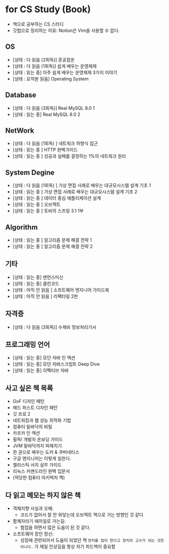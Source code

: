 # for CS Study (Book)

- 책으로 공부하는 CS 스터디
- 깃헙으로 정리하는 이유: Notion은 Vim을 사용할 수 없다.

## OS

- [상태 : 다 읽음 (2회독)] 혼공컴운
- [상태 : 다 읽음 (1회독)] 쉽게 배우는 운영체제
- [상태 : 읽는 중] 아주 쉽게 배우는 운영체제 3가지 이야기
- [상태 : 요약본 읽음] Operating System

## Database

- [상태 : 다 읽음 (3회독)] Real MySQL 8.0 1
- [상태 : 읽는 중] Real MySQL 8.0 2

## NetWork

- [상태 : 다 읽음 (1회독) ] 네트워크 하향식 접근
- [상태 : 읽는 중 ] HTTP 완벽가이드
- [상태 : 읽는 중 ] 성공과 실패를 결정하는 1%의 네트워크 원리

## System Degine

- [상태 : 다 읽음 (1회독) ] 가상 면접 사례로 배우는 대규모시스템 설계 기초 1
- [상태 : 읽는 중 ] 가상 면접 사례로 배우는 대규모시스템 설계 기초 2
- [상태 : 읽는 중 ] 데이터 중심 애플리케이션 설계
- [상태 : 읽는 중 ] 오브젝트
- [상태 : 읽는 중 ] 토비의 스프링 3.1 1부

## Algorithm

- [상태 : 읽는 중 ] 알고리즘 문제 해결 전략 1
- [상태 : 읽는 중 ] 알고리즘 문제 해결 전략 2

## 기타

- [상태 : 읽는 중] 맨먼스미신
- [상태 : 읽는 중] 클린코드
- [상태 : 아직 안 읽음 ] 소프트웨어 엔지니어 가이드북
- [상태 : 아직 안 읽음 ] 리팩터링 2판

## 자격증

- [상태 : 다 읽음 (3회독)] 수제비 정보처리기사

## 프로그래밍 언어

- [상태 : 읽는 중] 모던 자바 인 액션
- [상태 : 읽는 중] 모던 자바스크립트 Deep Dive
- [상태 : 읽는 중] 이펙티브 자바

## 사고 싶은 책 목록

- GoF 디자인 패턴
- 헤드 퍼스트 디자인 패턴
- 깃 프로 2
- 네트워킹과 웹 성능 최적화 기법
- 컴퓨터 밑바닥의 비밀
- 카프카 인 액션
- 필독! 개발자 온보딩 가이드
- JVM 밑바닥까지 파헤치기
- 한 권으로 배우는 도커 & 쿠버네티스
- 구글 엔지니어는 이렇게 일한다.
- 엘라스틱 서치 실무 가이드
- 리눅스 커맨드라인 완벽 입문서
- (적당한 컴퓨터 아키텍처 책)

## 다 읽고 메모는 하지 않은 책

- 객체지향 사실과 오해:
  - 코드가 없어서 잘 안 와닿는데 오브젝트 책으로 가는 방향인 것 같다.
- 함께자라기 애자일로 가는길:
  - 협업을 하면서 많은 도움이 된 것 같다.
- 소프트웨어 장인 정신:
  - 성장에 관련되어서 도움이 되었던 책 `양치를 많이 한다고 양치의 고수가 되는 것은 아니다.` 가 제일 인상깊음 항상 자기 피드백이 중요함
